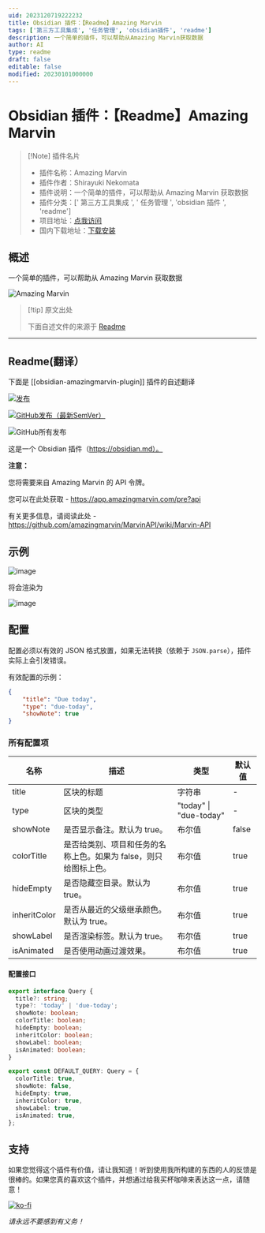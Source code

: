 ```yaml
---
uid: 2023120719222232
title: Obsidian 插件：【Readme】Amazing Marvin
tags: ['第三方工具集成', '任务管理', 'obsidian插件', 'readme']
description: 一个简单的插件，可以帮助从Amazing Marvin获取数据
author: AI
type: readme
draft: false
editable: false
modified: 20230101000000
---
```


# Obsidian 插件：【Readme】Amazing Marvin

> [!Note] 插件名片
> - 插件名称：Amazing Marvin
> - 插件作者：Shirayuki Nekomata
> - 插件说明：一个简单的插件，可以帮助从 Amazing Marvin 获取数据
> - 插件分类：[' 第三方工具集成 ', ' 任务管理 ', 'obsidian 插件 ', 'readme']
> - 项目地址：[点我访问](https://github.com/ikuyarihS/obsidian-amazingmarvin-plugin)
> - 国内下载地址：[下载安装](https://pkmer.cn/products/plugin/pluginMarket/?obsidian-amazingmarvin-plugin)

## 概述

一个简单的插件，可以帮助从 Amazing Marvin 获取数据

![Amazing Marvin](https://cdn.pkmer.cn/covers/obsidian-amazingmarvin-plugin.png!pkmer)

> [!tip] 原文出处
>
>下面自述文件的来源于 [Readme](https://ghproxy.net/https://raw.githubusercontent.com/ikuyarihS/obsidian-amazingmarvin-plugin/master/README.md)
>

---

## Readme(翻译）

下面是 [[obsidian-amazingmarvin-plugin]] 插件的自述翻译

[![发布](https://github.com/ikuyarihS/obsidian-amazingmarvin-plugin/actions/workflows/release.yaml/badge.svg)](https://github.com/ikuyarihS/obsidian-amazingmarvin-plugin/actions/workflows/release.yaml)

[![GitHub发布（最新SemVer）](https://img.shields.io/github/v/release/ikuyarihS/obsidian-amazingmarvin-plugin?style=flat&sort=semver)](https://github.com/ikuyarihS/obsidian-amazingmarvin-plugin/releases/latest)

![GitHub所有发布](https://img.shields.io/github/downloads/ikuyarihS/obsidian-amazingmarvin-plugin/total?style=flat)

这是一个 Obsidian 插件（<https://obsidian.md）。>

**注意：**

您将需要来自 Amazing Marvin 的 API 令牌。

您可以在此处获取 - <https://app.amazingmarvin.com/pre?api>

有关更多信息，请阅读此处 - <https://github.com/amazingmarvin/MarvinAPI/wiki/Marvin-API>

## 示例

![image](https://cdn.pkmer.cn/covers/obsidian-amazingmarvin-plugin_1_3.png!pkmer)

将会渲染为

![image](https://cdn.pkmer.cn/covers/obsidian-amazingmarvin-plugin_1_4.png!pkmer)

## 配置

配置必须以有效的 JSON 格式放置，如果无法转换（依赖于 `JSON.parse`），插件实际上会引发错误。

有效配置的示例：

```json
{
    "title": "Due today",
    "type": "due-today",
    "showNote": true
}
```

### 所有配置项

| 名称          | 描述                                                                                   | 类型                   | 默认值   |
|--------------|---------------------------------------------------------------------------------------|------------------------|---------|
| title        | 区块的标题                                                                             | 字符串                 | -       |
| type         | 区块的类型                                                                             | "today" \| "due-today" | -       |
| showNote     | 是否显示备注。默认为 true。                                                             | 布尔值                | false   |
| colorTitle   | 是否给类别、项目和任务的名称上色。如果为 false，则只给图标上色。                           | 布尔值                | true    |
| hideEmpty    | 是否隐藏空目录。默认为 true。                                                           | 布尔值                | true    |
| inheritColor | 是否从最近的父级继承颜色。默认为 true。                                                 | 布尔值                | true    |
| showLabel    | 是否渲染标签。默认为 true。                                                             | 布尔值                | true    |
| isAnimated   | 是否使用动画过渡效果。                                                                 | 布尔值                | true    |

#### 配置接口

```ts
export interface Query {
  title?: string;
  type?: 'today' | 'due-today';
  showNote: boolean;
  colorTitle: boolean;
  hideEmpty: boolean;
  inheritColor: boolean;
  showLabel: boolean;
  isAnimated: boolean;
}

export const DEFAULT_QUERY: Query = {
  colorTitle: true,
  showNote: false,
  hideEmpty: true,
  inheritColor: true,
  showLabel: true,
  isAnimated: true,
};
```

## 支持

如果您觉得这个插件有价值，请让我知道！听到使用我所构建的东西的人的反馈是很棒的。如果您真的喜欢这个插件，并想通过给我买杯咖啡来表达这一点，请随意！

[![ko-fi](https://ko-fi.com/img/githubbutton_sm.svg)](https://ko-fi.com/K3K352ZLD)

_请永远不要感到有义务！_
